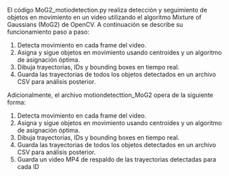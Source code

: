 El código MoG2_motiodetection.py realiza detección y seguimiento de objetos en movimiento en un video utilizando el algoritmo Mixture of Gaussians (MoG2) de OpenCV. A continuación se describe su funcionamiento paso a paso:

1) Detecta movimiento en cada frame del video.
2) Asigna y sigue objetos en movimiento usando centroides y un algoritmo de asignación óptima.
3) Dibuja trayectorias, IDs y bounding boxes en tiempo real.
4) Guarda las trayectorias de todos los objetos detectados en un archivo CSV para análisis posterior.

Adicionalmente, el archivo motiondetecttion_MoG2 opera de la siguiente forma:
1) Detecta movimiento en cada frame del video.
2) Asigna y sigue objetos en movimiento usando centroides y un algoritmo de asignación óptima.
3) Dibuja trayectorias, IDs y bounding boxes en tiempo real.
4) Guarda las trayectorias de todos los objetos detectados en un archivo CSV para análisis posterior.
5) Guarda un video MP4 de respaldo de las trayectorias detectadas para  cada ID
